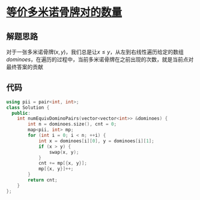 

# [等价多米诺骨牌对的数量](https://leetcode.cn/problems/number-of-equivalent-domino-pairs/)

## 解题思路

对于一张多米诺骨牌$(x, y)$，我们总是让$x \le y$，从左到右线性遍历给定的数组$dominoes$，在遍历的过程中，当前多米诺骨牌在之前出现的次数，就是当前点对最终答案的贡献

##  代码

```cpp
using pii = pair<int, int>;
class Solution {
  public:
    int numEquivDominoPairs(vector<vector<int>> &dominoes) {
        int n = dominoes.size(), cnt = 0;
        map<pii, int> mp;
        for (int i = 0; i < n; ++i) {
            int x = dominoes[i][0], y = dominoes[i][1];
            if (x > y) {
                swap(x, y);
            }
            cnt += mp[{x, y}];
            mp[{x, y}]++;
        }
        return cnt;
    }
};

```

